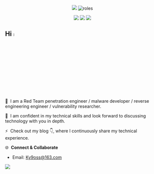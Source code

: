 <div align="center">
<img src="https://capsule-render.vercel.app/api?type=waving&color=000000&height=200&section=header&text=Ky9oss&fontSize=90&fontColor=00FF41&animation=fadeIn&fontAlignY=35&width=800" />
<img src="https://readme-typing-svg.demolab.com?font=Fira+Code&size=40&duration=3000&pause=1000&color=00FF41&center=true&vCenter=true&width=800&lines=Red+Team+Operator;Malware+Developer;Security+Researcher;Reverse+Engineer" alt="roles" />
</div>

	
<div align="center">

[![](https://img.shields.io/badge/Focus-RTOs-00C853?style=for-the-badge&logo=hackthebox&logoColor=white)](https://github.com/Ky9oss)
[![](https://img.shields.io/badge/Languages-Rust%20%7C%20C%23%20%7C%20Python-37474F?style=for-the-badge)](https://github.com/Ky9oss)
![](https://github-vistors-counter.onrender.com/github?username=Ky9oss&style=for-the-badge&color=00C853)
</div>

## Hi <img src="https://media.giphy.com/media/hvRJCLFzcasrR4ia7z/giphy.gif" width="5%"></a>

🔭  I am a Red Team penetration engineer / malware developer / reverse engineering engineer / vulnerability researcher.

💬  I am confident in my technical skills and look forward to discussing technology with you in depth.

⚡  Check out my blog 👇, where I continuously share my technical experience.

🌐 &nbsp;**Connect & Collaborate**
- Email: Ky9oss@163.com

<img src="https://capsule-render.vercel.app/api?type=waving&color=0x00ff00&height=120&section=footer&text=HACK%20THE%20PLANET&fontSize=30&fontColor=00ff00&animation=twinkling" />
</div>


